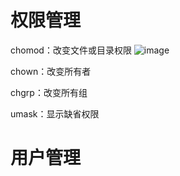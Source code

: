 # 权限管理
chomod：改变文件或目录权限
![image](https://user-images.githubusercontent.com/49300332/145321186-71ce4c0c-04d3-4cbb-93d1-795b839cccdd.png)


chown：改变所有者

chgrp：改变所有组

umask：显示缺省权限

# 用户管理
